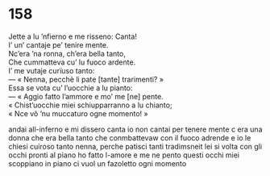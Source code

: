 # 158
  
Jette a lu ’nfierno e me risseno: Canta!  
I’ un’ cantaje pe’ tenire mente.  
Nc’era ’na ronna, ch’era bella tanto,  
Che cummatteva cu’ lu fuoco ardente.  
I’ me vutaje curïuso tanto:  
— « Nenna, pecchè li pate [tante] trarimenti? »  
Essa se vota cu’ l’uocchie a lu pianto:  
— « Aggio fatto l’ammore e mo’ me [ne] pente.  
« Chist’uocchie miei schiupparranno a lu chianto;  
« Nce vô ’nu muccaturo ogne momento! »

andai all-inferno e mi dissero canta
io non cantai per tenere mente
c era una donna che era bella tanto
che conmbattevaw con il fuoco adrende
e io le chiesi cuiroso tanto
nenna, perche patisci tanti tradimsneit
lei si volta con gli occhi pronti al piano
ho fatto l-amore e me ne pento
questi occhi miei scoppiano in piano
ci vuol un fazoletto ogni momento
